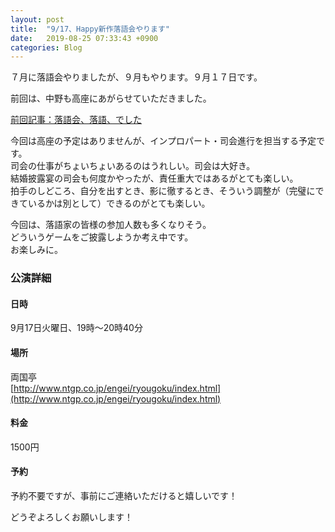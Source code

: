 ```yaml
---
layout: post
title:  "9/17、Happy新作落語会やります"
date:   2019-08-25 07:33:43 +0900
categories: Blog
---
```


７月に落語会やりましたが、９月もやります。９月１７日です。

前回は、中野も高座にあがらせていただきました。

[前回記事：落語会、落語、でした]({{site.baseurl}}/blog/2019/07/26/HappyShinsakuRakugokai/)

今回は高座の予定はありませんが、インプロパート・司会進行を担当する予定です。  
司会の仕事がちょいちょいあるのはうれしい。司会は大好き。  
結婚披露宴の司会も何度かやったが、責任重大ではあるがとても楽しい。  
拍手のしどころ、自分を出すとき、影に徹するとき、そういう調整が（完璧にできているかは別として）できるのがとても楽しい。

今回は、落語家の皆様の参加人数も多くなりそう。  
どういうゲームをご披露しようか考え中です。  
お楽しみに。



### 公演詳細

#### 日時  
9月17日火曜日、19時〜20時40分  

#### 場所  
両国亭  
[http://www.ntgp.co.jp/engei/ryougoku/index.html](http://www.ntgp.co.jp/engei/ryougoku/index.html)


#### 料金  
1500円   

#### 予約  
予約不要ですが、事前にご連絡いただけると嬉しいです！



どうぞよろしくお願いします！
